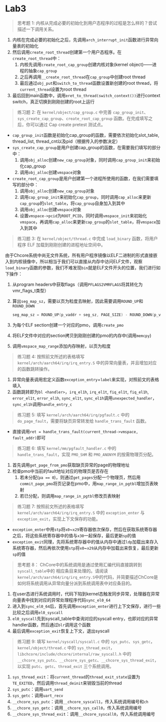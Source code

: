 # Lab3

> 思考题 1: 内核从完成必要的初始化到用户态程序的过程是怎么样的？尝试描述一下调用关系。

1. 内核在完成必要的初始化之后，先调用`arch_interrupt_init`函数进行异常向量表的初始化
2. 然后调用`create_root_thread`创建第一个用户态程序。在`create_root_thread`中：
   1. 内核先调用`create_root_cap_group`创建内核对象(kernel object)——进程的抽象`cap_group`
   2. 之后再调用`__create_root_thread`在`cap_group`中创建root thread
   3. 最后通过`obj_put`和`switch_to_thread`函数设置新创建的root thread，将`current_thread`设置为root thread
3. 最后回到main函数中，调用`eret_to_thread(switch_context())`进行context switch，真正切换到刚刚创建的root上运行



> 练习题 2: 在 `kernel/object/cap_group.c` 中完善 `cap_group_init`、`sys_create_cap_group`、`create_root_cap_group` 函数。在完成填写之后，你可以通过 Cap create pretest 测试点。

- `cap_group_init`函数是初始化cap_group的函数，需要依次初始化slot_table, thread_list, thread_cnt以及pid（根据传入的参数决定）
- `sys_create_cap_group`是用户创建cap_group的函数，在需要我们填写的部分中：
  1. 调用`obj_alloc`创建`new_cap_group`对象，同时调用`cap_group_init`来初始化cap_group
  2. 调用`obj_alloc`创建`vmspace`对象
- `create_root_cap_group`是用户创建第一个进程所使用的函数，在我们需要填写的部分中：
  1. 调用`obj_alloc`创建`new_cap_group`对象
  2. 调用`cap_group_init`来初始化`cap_group`，同时调用`cap_alloc`来更新`cap_group`的`slot_table`，将`cap_group`自身加入到其中
  3. 调用`obj_alloc`创建`vmspace`对象
  4. 设置`vmspace->pcid`为`ROOT_PCID`，同时调用`vmspace_init`来初始化`vmspace`，再调用`cap_alloc`来更新`cap_group`的`slot_table`，将`vmspace`加入到其中



> 练习题 3: 在 `kernel/object/thread.c` 中完成 `load_binary` 函数，将用户程序 ELF 加载到刚刚创建的进程地址空间中。

由于Chcore系统中尚无文件系统，所有用户程序镜像以ELF二进制的形式直接嵌入到内核镜像中，所以相当于我们可以直接从内存中访问ELF文件，观察`load_binary`函数的参数，我们不难发现`bin`就是ELF文件开头的位置，我们进行如下操作：

1. 从program headers中获取flags（调用`PFLAGS2VMRFLAGS`将其转化为vmr_flags_t类型）

2. 算出`seg_map_sz`，需要以页为粒度去映射，因此需要调用`ROUND_UP`和`ROUND_DOWN`

   ```c++
   seg_map_sz = ROUND_UP(p_vaddr + seg_sz, PAGE_SIZE) - ROUND_DOWN(p_vaddr, PAGE_SIZE);
   ```

3. 为每个ELF section创建一个对应的pmo，调用`create_pmo`

4. 将ELF文件中对应的section拷贝到刚刚创建的pmo的内存中(调用`memcpy`)

5. 调用`vmspace_map_range`添加内存映射，以页为粒度



> 练习题 4: 按照前文所述的表格填写 `kernel/arch/aarch64/irq/irq_entry.S` 中的异常向量表，并且增加对应的函数跳转操作。

1. 异常向量表调用宏定义函数`exception_entry`+`label`来实现，对照前文的表格填入
2. 函数跳转即为`bl <handler>`，`irq_el1h`, `irq_el1t`, `fiq_el1t`, `fiq_el1h`, `error_el1t`, `error_el1h`, `sync_el1t`, `sync_el1h`调用`unexpected_handler`，`sync_el1h`调用`handle_entry_c`



> 练习题 5: 填写 `kernel/arch/aarch64/irq/pgfault.c` 中的 `do_page_fault`，需要将缺页异常转发给 `handle_trans_fault` 函数。

- 直接调用`ret = handle_trans_fault(current_thread->vmspace, fault_addr)`即可



> 练习题 6: 填写 `kernel/mm/pgfault_handler.c` 中的 `handle_trans_fault`，实现 `PMO_SHM` 和 `PMO_ANONYM` 的按需物理页分配。

1. 首先调用`get_page_from_pmo`获取缺页异常的page的物理地址
2. 检查pmo中当前的fault地址对应的物理页是否存在
   1. 若未分配(`pa == 0`)，则通过`get_pages`分配一个物理页，然后用`commit_page_pmo`将页记录在pmo中，用`map_range_in_pgtbl`增加页表映射
   2. 若已分配，则调用`map_range_in_pgtbl`修改页表映射



> 练习题 7: 按照前文所述的表格填写 `kernel/arch/aarch64/irq/irq_entry.S` 中的 `exception_enter` 与 `exception_exit`，实现上下文保存的功能。

- `exception_enter`中用`stp`将`x0`~`x29`寄存器依次保存，然后在获取系统寄存器之后，将这些系统寄存器中的值与`x30`一起保存，最后更新`sp`的值
- `exception_exit`同理，先将系统寄存器中的值从内存中通过`ldp`加载出来存入系统寄存器，然后再依次使用`stp`将`x0`~`x29`从内存中加载出来恢复，最后更新`sp`的值



> 思考题 8： ChCore中的系统调用是通过使用汇编代码直接跳转到`syscall_table`中的 相应条目来处理的。请阅读`kernel/arch/aarch64/irq/irq_entry.S`中的代码，并简要描述ChCore是如何将系统调用从异常向量分派到系统调用表中对应条目的。

1. 在user态进行系统调用时，代码下陷到kernel态触发同步异常，处理器在异常向量表中找到对应的异常处理程序代码`sync_el0_64`
2. 进入到`sync_el0_64`后，首先调用`exception_enter`进行上下文保存，进行一些比较之后调用`el0_syscall`
3. `el0_syscall`先到syscall_table中查询对应的syscall entry，也即对应的异常handler函数，然后通过`blr`调用这个函数
4. 最后调用`exception_exit`恢复上下文，退出syscall



> 练习题 9: 填写 `kernel/syscall/syscall.c` 中的 `sys_putc`、`sys_getc`，`kernel/object/thread.c` 中的 `sys_thread_exit`，`libchcore/include/chcore/internal/raw_syscall.h` 中的 `__chcore_sys_putc`、`__chcore_sys_getc`、`__chcore_sys_thread_exit`，以实现 `putc`、`getc`、`thread_exit` 三个系统调用。

1. `sys_thread_exit`：将`current_thread`的`thread_exit_state`设置为`TE_EXITED`，然后调用`thread_deinit`来销毁当前的thread
2. `sys_putc`：调用`uart_send`
3. `sys_getc`：调用`uart_recv`
4. `__chcore_sys_putc`：调用`__chcore_syscall1`，传入系统调用编号和`ch`
5. `__chcore_sys_getc`：调用`__chcore_sys_call0`，传入系统调用编号
6. `__chcore_sys_thread_exit`：调用`__chcore_syscall0`，传入系统调用编号